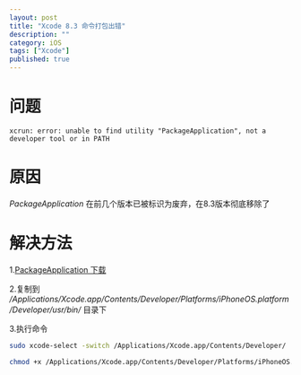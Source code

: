 ```yaml
---
layout: post
title: "Xcode 8.3 命令打包出错"
description: ""
category: iOS
tags: ["Xcode"]
published: true
---
```


# 问题

`xcrun: error: unable to find utility "PackageApplication", not a developer tool or in PATH`

# 原因

*PackageApplication* 在前几个版本已被标识为废弃，在8.3版本彻底移除了

# 解决方法

1.[PackageApplication 下载](https://pan.baidu.com/s/1jHJF2Lo)

2.复制到 */Applications/Xcode.app/Contents/Developer/Platforms/iPhoneOS.platform/Developer/usr/bin/* 目录下

3.执行命令 

```bash
sudo xcode-select -switch /Applications/Xcode.app/Contents/Developer/
```

```bash
chmod +x /Applications/Xcode.app/Contents/Developer/Platforms/iPhoneOS.platform/Developer/usr/bin/PackageApplication
```